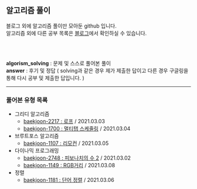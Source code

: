 <h2> 알고리즘 풀이 </h2>
블로그 외에 알고리즘 풀이만 모아둔 github 입니다.<br/>
알고리즘 외에 다른 공부 목록은 <a href="https://velog.io/@eesiwoo">블로그</a>에서 확인하실 수 있습니다.

<br/><br/>

<b>algorism_solving</b> : 문제 및 스스로 풀어본 풀이<br/>
<b>answer</b> : 후기 및 정답 ( solving과 같은 경우 제가 제출한 답이고 다른 경우 구글링을 통해 다시 공부 및 제출한 답입니다. ) 
<hr/>
<h3> 풀어본 유형 목록 </h3>
  <ul>
    <li>
      그리디 알고리즘
      <ul>
        <li><a href="https://www.acmicpc.net/problem/2217">baekjoon-2217 : 로프</a> / 2021.03.03</li>
        <li><a href="https://www.acmicpc.net/problem/1700">baekjoon-1700 : 멀티탭 스케줄링</a> / 2021.03.04</li>
      </ul>
    </li>
    <li>
      브루트포스 알고리즘
      <ul>
        <li><a href="https://www.acmicpc.net/problem/1107">baekjoon-1107 : 리모컨</a> / 2021.03.05</li>
      </ul>
    </li>
    <li>
      다이나믹 프로그래밍
      <ul>
        <li><a href="https://www.acmicpc.net/problem/2748">baekjoon-2748 : 피보나치의 수 2</a> / 2021.03.02</li>
        <li><a href="https://www.acmicpc.net/problem/1149">baekjoon-1149 : RGB거리</a> / 2021.03.08</li>
      </ul>
    </li>
    <li>
      정렬
      <ul>
        <li><a href="https://www.acmicpc.net/problem/1181">baekjoon-1181 : 단어 정렬</a> / 2021.03.06</li>
      </ul>
    </li>
